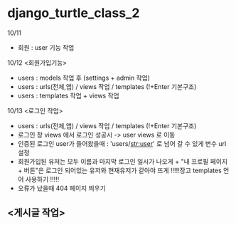 # django_turtle_class_2

10/11
- 회원 : user 기능 작업 

10/12
<회원가입기능>
- users : models 작업 후 (settings + admin 작업)
- users : urls(전체,앱) / views 작업 / templates (!+Enter 기본구조)
- users : templates 작업 + views 작업

10/13
<로그인 작업>
- users : urls(전체,앱) / views 작업 / templates (!+Enter 기본구조)
- 로그인 창 views 에서 로그인 성공시 -> user views 로 이동
- 인증된 로그인 user가 들어왔을때 : 'users/<str:user>' 로 넘어 갈 수 있게 변수 url 설정
- 회원가입된 유저는 모두 이름과 마지막 로그인 일시가 나오게 + "내 프로필 페이지 + 버튼"은 로그인 되어있는 유저와 현재유저가 같아야 뜨게 !!!!!장고 templates 언어 사용하기 !!!!!
- 오류가 났을때 404 페이지 띄우기

<게시글 작업>
- 

